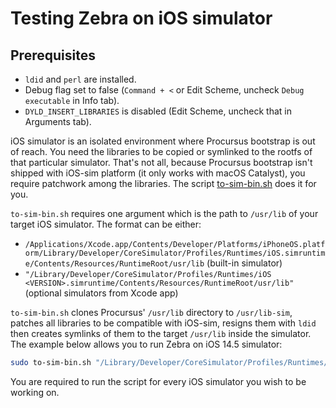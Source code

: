 # Testing Zebra on iOS simulator

## Prerequisites

- `ldid` and `perl` are installed.
- Debug flag set to false (`Command + <` or Edit Scheme, uncheck `Debug executable` in Info tab).
- `DYLD_INSERT_LIBRARIES` is disabled (Edit Scheme, uncheck that in Arguments tab).

iOS simulator is an isolated environment where Procursus bootstrap is out of reach. You need the libraries to be copied or symlinked to the rootfs of that particular simulator. That's not all, because Procursus bootstrap isn't shipped with iOS-sim platform (it only works with macOS Catalyst), you require patchwork among the libraries. The script [to-sim-bin.sh](./to-sim-bin.sh) does it for you.

`to-sim-bin.sh` requires one argument which is the path to `/usr/lib` of your target iOS simulator. The format can be either:

- `/Applications/Xcode.app/Contents/Developer/Platforms/iPhoneOS.platform/Library/Developer/CoreSimulator/Profiles/Runtimes/iOS.simruntime/Contents/Resources/RuntimeRoot/usr/lib` (built-in simulator)
- `"/Library/Developer/CoreSimulator/Profiles/Runtimes/iOS <VERSION>.simruntime/Contents/Resources/RuntimeRoot/usr/lib"` (optional simulators from Xcode app)

`to-sim-bin.sh` clones Procursus' `/usr/lib` directory to `/usr/lib-sim`, patches all libraries to be compatible with iOS-sim, resigns them with `ldid` then creates symlinks of them to the target `/usr/lib` inside the simulator. The example below allows you to run Zebra on iOS 14.5 simulator:

```sh
sudo to-sim-bin.sh "/Library/Developer/CoreSimulator/Profiles/Runtimes/iOS 14.5.simruntime/Contents/Resources/RuntimeRoot/usr/lib"
```

You are required to run the script for every iOS simulator you wish to be working on.
